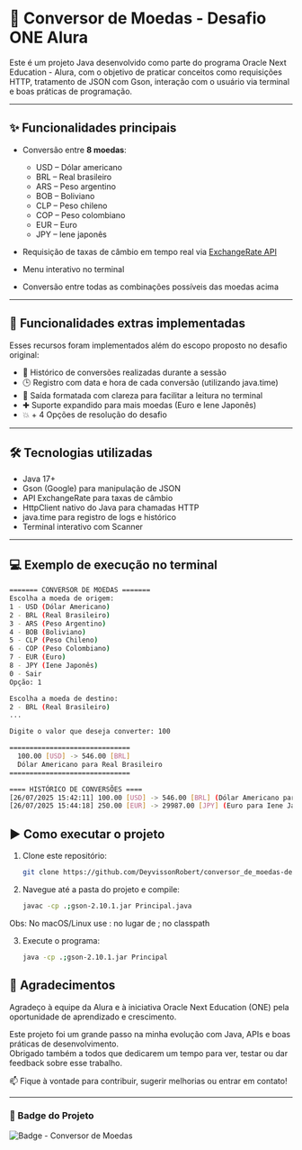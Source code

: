 # 💱 Conversor de Moedas - Desafio ONE Alura

Este é um projeto Java desenvolvido como parte do programa Oracle Next Education - Alura, com o objetivo de praticar conceitos como requisições HTTP, tratamento de JSON com Gson, interação com o usuário via terminal e boas práticas de programação.

---

## ✨ Funcionalidades principais

- Conversão entre **8 moedas**:
  - USD – Dólar americano
  - BRL – Real brasileiro
  - ARS – Peso argentino
  - BOB – Boliviano
  - CLP – Peso chileno
  - COP – Peso colombiano
  - EUR – Euro
  - JPY – Iene japonês

- Requisição de taxas de câmbio em tempo real via [ExchangeRate API](https://www.exchangerate-api.com/)
- Menu interativo no terminal
- Conversão entre todas as combinações possíveis das moedas acima

---

## 🌟 Funcionalidades extras implementadas

Esses recursos foram implementados além do escopo proposto no desafio original:

- 📜 Histórico de conversões realizadas durante a sessão
- 🕒 Registro com data e hora de cada conversão (utilizando java.time)
- 💬 Saída formatada com clareza para facilitar a leitura no terminal
- ✚ Suporte expandido para mais moedas (Euro e Iene Japonês)
- 💥 + 4 Opções de resolução do desafio 

---

## 🛠 Tecnologias utilizadas

- Java 17+
- Gson (Google) para manipulação de JSON
- API ExchangeRate para taxas de câmbio
- HttpClient nativo do Java para chamadas HTTP
- java.time para registro de logs e histórico
- Terminal interativo com Scanner

---

## 💻 Exemplo de execução no terminal

```bash
======= CONVERSOR DE MOEDAS =======
Escolha a moeda de origem:
1 - USD (Dólar Americano)
2 - BRL (Real Brasileiro)
3 - ARS (Peso Argentino)
4 - BOB (Boliviano)
5 - CLP (Peso Chileno)
6 - COP (Peso Colombiano)
7 - EUR (Euro)
8 - JPY (Iene Japonês)
0 - Sair
Opção: 1

Escolha a moeda de destino:
2 - BRL (Real Brasileiro)
...

Digite o valor que deseja converter: 100

==============================
  100.00 [USD] -> 546.00 [BRL]
  Dólar Americano para Real Brasileiro
==============================

==== HISTÓRICO DE CONVERSÕES ====
[26/07/2025 15:42:11] 100.00 [USD] -> 546.00 [BRL] (Dólar Americano para Real Brasileiro)
[26/07/2025 15:44:18] 250.00 [EUR] -> 29987.00 [JPY] (Euro para Iene Japonês)

```
## ▶️ Como executar o projeto

1. Clone este repositório:
   ```bash
   git clone https://github.com/DeyvissonRobert/conversor_de_moedas-desafio

2. Navegue até a pasta do projeto e compile:
   ```bash
   javac -cp .;gson-2.10.1.jar Principal.java
  Obs: No macOS/Linux use : no lugar de ; no classpath

3. Execute o programa:
   ```bash
   java -cp .;gson-2.10.1.jar Principal


## 🙏 Agradecimentos

Agradeço à equipe da Alura e à iniciativa Oracle Next Education (ONE) pela oportunidade de aprendizado e crescimento.

Este projeto foi um grande passo na minha evolução com Java, APIs e boas práticas de desenvolvimento.  
Obrigado também a todos que dedicarem um tempo para ver, testar ou dar feedback sobre esse trabalho.

📫 Fique à vontade para contribuir, sugerir melhorias ou entrar em contato!

---

### 🏅 Badge do Projeto

![Badge - Conversor de Moedas](https://github.com/DeyvissonRobert/conversor_de_moedas-desafio/blob/master/Badge-Conversor.png)


